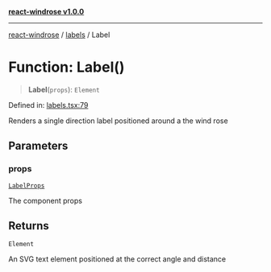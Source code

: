 [**react-windrose v1.0.0**](../../README.md)

***

[react-windrose](../../README.md) / [labels](../README.md) / Label

# Function: Label()

> **Label**(`props`): `Element`

Defined in: [labels.tsx:79](https://github.com/JulesBlm/react-windrose/blob/abde2242853bd42ef8c57edc6c92a0c1b545713c/src/labels.tsx#L79)

Renders a single direction label positioned around a the wind rose

## Parameters

### props

[`LabelProps`](../interfaces/LabelProps.md)

The component props

## Returns

`Element`

An SVG text element positioned at the correct angle and distance

